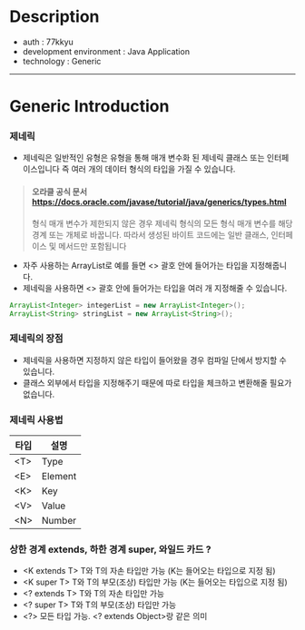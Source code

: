 
# Description
- auth : 77kkyu
- development environment : Java Application
- technology : Generic

---

# Generic Introduction

### 제네릭 
- 제네릭은 일반적인 유형은 유형을 통해 매개 변수화 된 제네릭 클래스 또는 인터페이스입니다 즉 여러 개의 데이터 형식의 타입을 가질 수 있습니다.

> #### 오라클 공식 문서 https://docs.oracle.com/javase/tutorial/java/generics/types.html
> 
>형식 매개 변수가 제한되지 않은 경우 제네릭 형식의 모든 형식 매개 변수를 해당 경계 또는 개체로 바꿉니다. 따라서 생성된 바이트 코드에는 일반 클래스, 인터페이스 및 메서드만 포함됩니다

- 자주 사용하는 ArrayList로 예를 들면 <> 괄호 안에 들어가는 타입을 지정해줍니다.
- 제네릭을 사용하면 <> 괄호 안에 들어가는 타입을 여러 개 지정해줄 수 있습니다.

``` java
ArrayList<Integer> integerList = new ArrayList<Integer>();
ArrayList<String> stringList = new ArrayList<String>();
```

### 제네릭의 장점

- 제네릭을 사용하면 지정하지 않은 타입이 들어왔을 경우 컴파일 단에서 방지할 수 있습니다.
- 클래스 외부에서 타입을 지정해주기 때문에 따로 타입을 체크하고 변환해줄 필요가 없습니다.

### 제네릭 사용법
|타입|설명|
|------|-----|
|&#60;T>|Type|
|&#60;E>|Element|
|&#60;K>|Key|
|&#60;V>|Value|
|&#60;N>|Number|

### 상한 경계 extends, 하한 경계 super, 와일드 카드 ?
- &#60;K extends T>   T와 T의 자손 타입만 가능 (K는 들어오는 타입으로 지정 됨)
- &#60;K super T>	    T와 T의 부모(조상) 타입만 가능 (K는 들어오는 타입으로 지정 됨)
- &#60;? extends T>	T와 T의 자손 타입만 가능
- &#60;? super T>	    T와 T의 부모(조상) 타입만 가능
- &#60;?>		        모든 타입 가능. <? extends Object>랑 같은 의미
